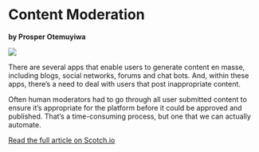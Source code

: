 # Content Moderation

**by Prosper Otemuyiwa**

![](https://cdn.scotch.io/1/ngWMfW3lRSKvyUSeqwJ3_content-moderation-service-with-node-cloudinary.png.jpg)

There are several apps that enable users to generate content en masse, including blogs, social networks, forums and chat bots. And, within these apps, there’s a need to deal with users that post inappropriate content.

Often human moderators had to go through all user submitted content to ensure it’s appropriate for the platform before it could be approved and published. That’s a time-consuming process, but one that we can actually automate.

[Read the full article on Scotch.io](https://scotch.io/bar-talk/build-a-content-moderation-service-with-node-and-cloudinary)

